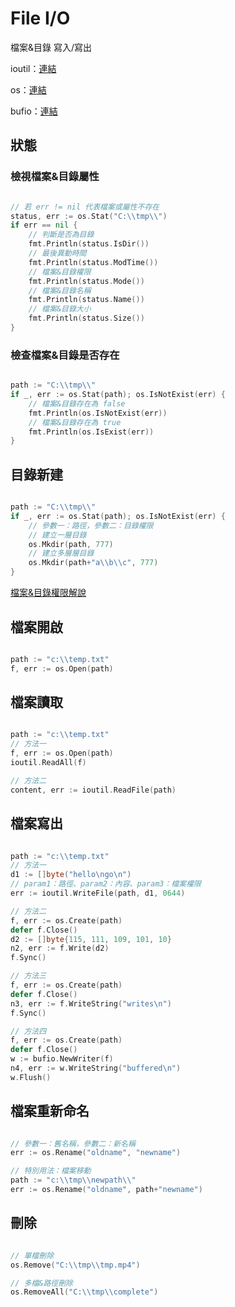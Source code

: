 # File I/O

檔案&目錄 寫入/寫出

ioutil：[連結](https://golang.org/pkg/io/ioutil/)

os：[連結](https://golang.org/pkg/os/)

bufio：[連結](https://golang.org/pkg/bufio/)

## 狀態

### 檢視檔案&目錄屬性

```go

// 若 err != nil 代表檔案或屬性不存在
status, err := os.Stat("C:\\tmp\\")
if err == nil {
    // 判斷是否為目錄
    fmt.Println(status.IsDir())
    // 最後異動時間
    fmt.Println(status.ModTime())
    // 檔案&目錄權限
    fmt.Println(status.Mode())
    // 檔案&目錄名稱
    fmt.Println(status.Name())
    // 檔案&目錄大小
    fmt.Println(status.Size())
}


```

### 檢查檔案&目錄是否存在

```go

path := "C:\\tmp\\"
if _, err := os.Stat(path); os.IsNotExist(err) {
    // 檔案&目錄存在為 false
    fmt.Println(os.IsNotExist(err))
    // 檔案&目錄存在為 true
    fmt.Println(os.IsExist(err))
}

```

## 目錄新建

```go

path := "C:\\tmp\\"
if _, err := os.Stat(path); os.IsNotExist(err) {
    // 參數一：路徑，參數二：目錄權限
    // 建立一層目錄
    os.Mkdir(path, 777)
    // 建立多層層目錄
    os.Mkdir(path+"a\\b\\c", 777)
}


```

[檔案&目錄權限解說](http://linux.vbird.org/linux_basic/0210filepermission.php#filepermission_dir)

## 檔案開啟

```go

path := "c:\\temp.txt"
f, err := os.Open(path)


```

## 檔案讀取

```go

path := "c:\\temp.txt"
// 方法一
f, err := os.Open(path)
ioutil.ReadAll(f)

// 方法二
content, err := ioutil.ReadFile(path)

```

## 檔案寫出

```go

path := "c:\\temp.txt"
// 方法一
d1 := []byte("hello\ngo\n")
// param1：路徑、param2：內容、param3：檔案權限
err := ioutil.WriteFile(path, d1, 0644)

// 方法二
f, err := os.Create(path)
defer f.Close()
d2 := []byte{115, 111, 109, 101, 10}
n2, err := f.Write(d2)
f.Sync()

// 方法三
f, err := os.Create(path)
defer f.Close()
n3, err := f.WriteString("writes\n")
f.Sync()

// 方法四
f, err := os.Create(path)
defer f.Close()
w := bufio.NewWriter(f)
n4, err := w.WriteString("buffered\n")
w.Flush()

```

## 檔案重新命名

```go

// 參數一：舊名稱，參數二：新名稱
err := os.Rename("oldname", "newname")

// 特別用法：檔案移動
path := "c:\\tmp\\newpath\\"
err := os.Rename("oldname", path+"newname")

```

## 刪除

```go

// 單檔刪除
os.Remove("C:\\tmp\\tmp.mp4")

// 多檔&路徑刪除
os.RemoveAll("C:\\tmp\\complete")

```
